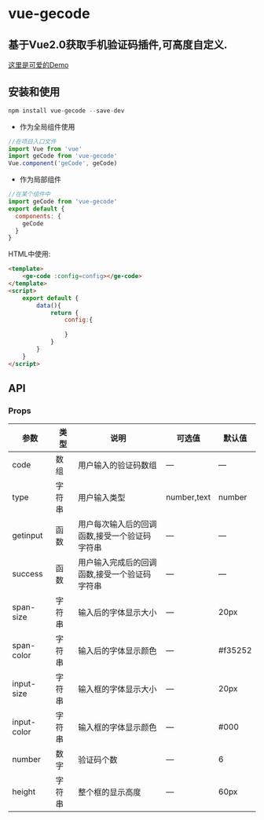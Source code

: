 # vue-gecode

## 基于Vue2.0获取手机验证码插件,可高度自定义.



[这里是可爱的Demo](https://quietboys.github.io/vue-input-code/)


## 安装和使用

```javascript
npm install vue-gecode --save-dev
```

- 作为全局组件使用

```javascript
//在项目入口文件
import Vue from 'vue'
import geCode from 'vue-gecode'
Vue.component('geCode', geCode)
```

- 作为局部组件

```javascript
//在某个组件中
import geCode from 'vue-gecode'
export default {
  components: {
    geCode
  }
}
```

HTML中使用:

```html
<template>
	<ge-code :config=config></ge-code>
</template>
<script>
	export default {
		data(){
			return {
				config:{
					
				}
			}
		}
	}
</script>
```

## API

### Props

| 参数    | 类型    | 说明   |  可选值 | 默认值 |
| ------------- |-------| -----| ----| -------|
| code | 数组 | 用户输入的验证码数组 | — | — |
| type | 字符串 | 用户输入类型 | number,text | number |
| getinput | 函数 | 用户每次输入后的回调函数,接受一个验证码字符串 | — | — |
| success | 函数 | 用户输入完成后的回调函数,接受一个验证码字符串 | — | — |
| span-size | 字符串 | 输入后的字体显示大小 | — | 20px |
| span-color | 字符串 | 输入后的字体显示颜色 | — | #f35252 |
| input-size | 字符串 | 输入框的字体显示大小 | — | 20px |
| input-color | 字符串 | 输入框的字体显示颜色 | — | #000 |
| number | 数字 | 验证码个数 | — | 6 |
| height | 字符串 | 整个框的显示高度 | — | 60px |
